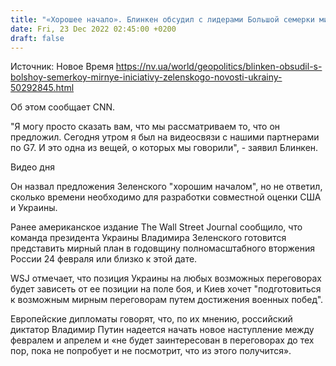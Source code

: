 ```yaml
---
title: "«Хорошее начало». Блинкен обсудил с лидерами Большой семерки мирные предложения Зеленского"
date: Fri, 23 Dec 2022 02:45:00 +0200
draft: false
---
```

Источник: Новое Время https://nv.ua/world/geopolitics/blinken-obsudil-s-bolshoy-semerkoy-mirnye-iniciativy-zelenskogo-novosti-ukrainy-50292845.html


Об этом сообщает CNN.

"Я могу просто сказать вам, что мы рассматриваем то, что он предложил. Сегодня утром я был на видеосвязи с нашими партнерами по G7. И это одна из вещей, о которых мы говорили", - заявил Блинкен.

 Видео дня   

Он назвал предложения Зеленского "хорошим началом", но не ответил, сколько времени необходимо для разработки совместной оценки США и Украины.

Ранее американское издание The Wall Street Journal сообщило, что команда президента Украины Владимира Зеленского готовится представить мирный план в годовщину полномасштабного вторжения России 24 февраля или близко к этой дате.

WSJ отмечает, что позиция Украины на любых возможных переговорах будет зависеть от ее позиции на поле боя, и Киев хочет "подготовиться к возможным мирным переговорам путем достижения военных побед".

Европейские дипломаты говорят, что, по их мнению, российский диктатор Владимир Путин надеется начать новое наступление между февралем и апрелем и «не будет заинтересован в переговорах до тех пор, пока не попробует и не посмотрит, что из этого получится».
